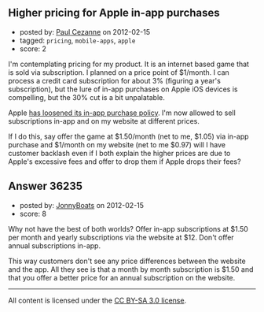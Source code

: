 ## Higher pricing for Apple in-app purchases

- posted by: [Paul Cezanne](https://stackexchange.com/users/-1/14795-paul-cezanne) on 2012-02-15
- tagged: `pricing`, `mobile-apps`, `apple`
- score: 2

I'm contemplating pricing for my product. It is an internet based game that is sold via subscription. I planned on a price point of $1/month. I can process a credit card subscription for about 3% (figuring a year's subscription), but the lure of in-app purchases on Apple iOS devices is compelling, but the 30% cut is a bit unpalatable.

Apple [has loosened its in-app purchase policy][1]. I'm now allowed to sell subscriptions in-app and on my website at different prices.

If I do this, say offer the game at $1.50/month (net to me, $1.05) via in-app purchase and $1/month on my website (net to me $0.97) will I have customer backlash even if I both explain the higher prices are due to Apple's excessive fees and offer to drop them if Apple drops their fees?


  [1]: http://arstechnica.com/apple/news/2011/06/apple-quietly-drops-special-subscription-requirements-for-ios-apps.ars


## Answer 36235

- posted by: [JonnyBoats](https://stackexchange.com/users/-1/3100-jonnyboats) on 2012-02-15
- score: 8

Why not have the best of both worlds? Offer in-app subscriptions at $1.50 per month and yearly subscriptions via the website at $12. Don't offer annual subscriptions in-app.

This way customers don't see any price differences between the website and the app. All they see is that a month by month subscription is $1.50 and that you offer a better price for an annual subscription on the website.



---

All content is licensed under the [CC BY-SA 3.0 license](https://creativecommons.org/licenses/by-sa/3.0/).

